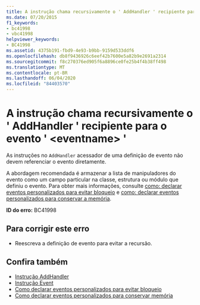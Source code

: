 ```yaml
---
title: A instrução chama recursivamente o ' AddHandler ' recipiente para o evento ' <eventname> '
ms.date: 07/20/2015
f1_keywords:
- bc41998
- vbc41998
helpviewer_keywords:
- BC41998
ms.assetid: 4375b191-fbd9-4e93-b9bb-9159d533ddf6
ms.openlocfilehash: db8f9436926c6eef42b7600e5a82b9e2691a2314
ms.sourcegitcommit: f8c270376ed905f6a8896ce0fe25b4f4b38ff498
ms.translationtype: MT
ms.contentlocale: pt-BR
ms.lasthandoff: 06/04/2020
ms.locfileid: "84403570"
---
```

# <a name="statement-recursively-calls-the-containing-addhandler-for-event-eventname"></a>A instrução chama recursivamente o ' AddHandler ' recipiente para o evento ' \<eventname> '
As instruções no `AddHandler` acessador de uma definição de evento não devem referenciar o evento diretamente.  
  
 A abordagem recomendada é armazenar a lista de manipuladores do evento como um campo particular na classe, estrutura ou módulo que definiu o evento. Para obter mais informações, consulte [como: declarar eventos personalizados para evitar bloqueio](../programming-guide/language-features/events/how-to-declare-custom-events-to-avoid-blocking.md) e [como: declarar eventos personalizados para conservar a memória](../programming-guide/language-features/events/how-to-declare-custom-events-to-conserve-memory.md).  
  
 **ID do erro:** BC41998  
  
## <a name="to-correct-this-error"></a>Para corrigir este erro  
  
- Reescreva a definição de evento para evitar a recursão.  
  
## <a name="see-also"></a>Confira também

- [Instrução AddHandler](../language-reference/statements/addhandler-statement.md)
- [Instrução Event](../language-reference/statements/event-statement.md)
- [Como declarar eventos personalizados para evitar bloqueio](../programming-guide/language-features/events/how-to-declare-custom-events-to-avoid-blocking.md)
- [Como declarar eventos personalizados para conservar memória](../programming-guide/language-features/events/how-to-declare-custom-events-to-conserve-memory.md)

